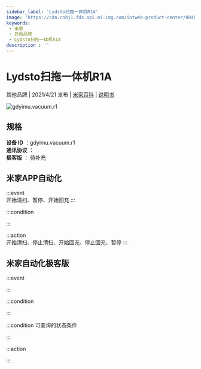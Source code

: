 ```yaml
---
sidebar_label: 'Lydsto扫拖一体机R1A'
image: 'https://cdn.cnbj1.fds.api.mi-img.com/iotweb-product-center/8848d588c1f935e199f1b85b108d8056_微信图片_20210108110816.png?GalaxyAccessKeyId=AKVGLQWBOVIRQ3XLEW&Expires=9223372036854775807&Signature=5qi7bgncibvGDtTUmbl/8F3EQPA='
keywords: 
 - 米家
 - 其他品牌
 - Lydsto扫拖一体机R1A
description : ''
---
```

# Lydsto扫拖一体机R1A

其他品牌 | 2021/4/21 发布 | [米家百科](https://home.mi.com/webapp/content/baike/product/index.html?model=gdyimu.vacuum.r1) | [说明书](https://home.mi.com/views/introduction.html?model=gdyimu.vacuum.r1&region=cn)

![gdyimu.vacuum.r1](https://cdn.cnbj1.fds.api.mi-img.com/iotweb-product-center/8848d588c1f935e199f1b85b108d8056_微信图片_20210108110816.png?GalaxyAccessKeyId=AKVGLQWBOVIRQ3XLEW&Expires=9223372036854775807&Signature=5qi7bgncibvGDtTUmbl/8F3EQPA=)

## 规格  
> 
**设备 ID** ：gdyimu.vacuum.r1  
**通讯协议** ：  
**极客版**  ： 待补充 


## 米家APP自动化  

:::event  
开始清扫、暂停、开始回充
:::

:::condition  

:::

:::action   
开始清扫、停止清扫、开始回充、停止回充、暂停
:::

## 米家自动化极客版  

:::event  

:::

:::condition  

:::

:::condition 可查询的状态条件  

:::

:::action  

:::

        
